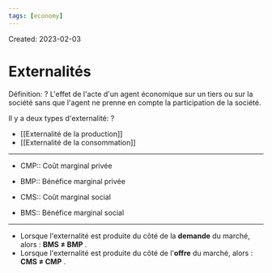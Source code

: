 ```yaml
---
tags: [economy] 
---
```

Created: 2023-02-03

# Externalités
Définition:
?
L'effet de l'acte d'un agent économique sur un tiers ou sur la société sans que l'agent ne prenne en compte la participation de la société.
<!--SR:!2023-04-08,30,190-->

Il y a deux types d'externalité:
?
- [[Externalité de la production]]
- [[Externalité de la consommation]]
<!--SR:!2023-04-01,39,270-->

---
- CMP:: Coût marginal privée
<!--SR:!2023-05-14,65,270-->
- BMP:: Bénéfice marginal privée
<!--SR:!2023-05-21,67,250-->
- CMS:: Coût marginal social
<!--SR:!2023-03-26,33,270-->
- BMS:: Bénéfice marginal social
<!--SR:!2023-04-07,46,290-->

---

- Lorsque l'externalité est produite du côté de la **demande** du marché, alors : **BMS ≠ BMP** .
- Lorsque l'externalité est produite du côté de l'**offre** du marché, alors : **CMS ≠ CMP** .